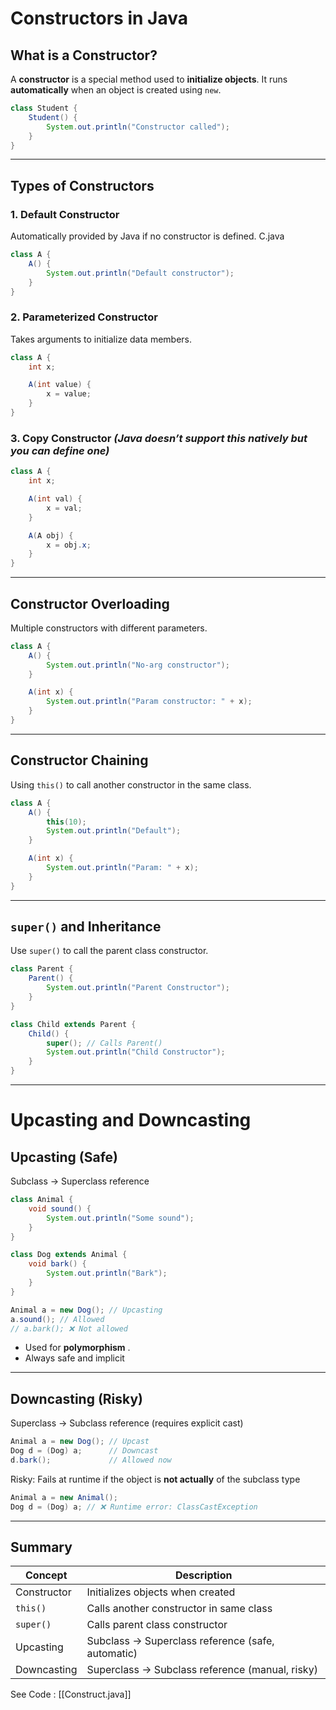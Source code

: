 # Constructors in Java

##  What is a Constructor?

A **constructor** is a special method used to **initialize objects**. It runs **automatically** when an object is created using `new`.

```java
class Student {
    Student() {
        System.out.println("Constructor called");
    }
}
```

---

##  Types of Constructors

### 1. **Default Constructor**

Automatically provided by Java if no constructor is defined.
C.java
```java
class A {
    A() {
        System.out.println("Default constructor");
    }
}
```

### 2. **Parameterized Constructor**

Takes arguments to initialize data members.

```java
class A {
    int x;

    A(int value) {
        x = value;
    }
}
```

### 3. **Copy Constructor** _(Java doesn’t support this natively but you can define one)_

```java
class A {
    int x;

    A(int val) {
        x = val;
    }

    A(A obj) {
        x = obj.x;
    }
}
```

---

##  Constructor Overloading

Multiple constructors with different parameters.

```java
class A {
    A() {
        System.out.println("No-arg constructor");
    }

    A(int x) {
        System.out.println("Param constructor: " + x);
    }
}
```

---

##  Constructor Chaining

Using `this()` to call another constructor in the same class.

```java
class A {
    A() {
        this(10);
        System.out.println("Default");
    }

    A(int x) {
        System.out.println("Param: " + x);
    }
}
```

---

##  `super()` and Inheritance

Use `super()` to call the parent class constructor.

```java
class Parent {
    Parent() {
        System.out.println("Parent Constructor");
    }
}

class Child extends Parent {
    Child() {
        super(); // Calls Parent()
        System.out.println("Child Constructor");
    }
}
```

---

#  Upcasting and  Downcasting

##  Upcasting (Safe)

Subclass → Superclass reference

```java
class Animal {
    void sound() {
        System.out.println("Some sound");
    }
}

class Dog extends Animal {
    void bark() {
        System.out.println("Bark");
    }
}

Animal a = new Dog(); // Upcasting
a.sound(); // Allowed
// a.bark(); ❌ Not allowed
```

- Used for **polymorphism** .
- Always safe and implicit

---

##  Downcasting (Risky)

Superclass → Subclass reference (requires explicit cast)

```java
Animal a = new Dog(); // Upcast
Dog d = (Dog) a;      // Downcast
d.bark();             // Allowed now
```

 Risky: Fails at runtime if the object is **not actually** of the subclass type

```java
Animal a = new Animal();
Dog d = (Dog) a; // ❌ Runtime error: ClassCastException
```

---

##  Summary

|Concept|Description|
|---|---|
|Constructor|Initializes objects when created|
|`this()`|Calls another constructor in same class|
|`super()`|Calls parent class constructor|
|Upcasting|Subclass → Superclass reference (safe, automatic)|
|Downcasting|Superclass → Subclass reference (manual, risky)|


See Code :
[[Construct.java]]